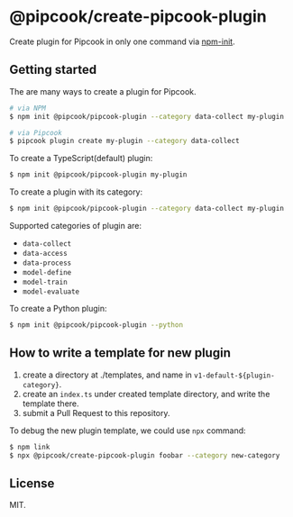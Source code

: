 # @pipcook/create-pipcook-plugin

Create plugin for Pipcook in only one command via [npm-init](https://docs.npmjs.com/cli/v6/commands/npm-init).

## Getting started

The are many ways to create a plugin for Pipcook.

```sh
# via NPM
$ npm init @pipcook/pipcook-plugin --category data-collect my-plugin

# via Pipcook
$ pipcook plugin create my-plugin --category data-collect
```

To create a TypeScript(default) plugin:

```sh
$ npm init @pipcook/pipcook-plugin my-plugin
```

To create a plugin with its category:

```sh
$ npm init @pipcook/pipcook-plugin --category data-collect my-plugin
```

Supported categories of plugin are:

- `data-collect`
- `data-access`
- `data-process`
- `model-define`
- `model-train`
- `model-evaluate`

To create a Python plugin:

```sh
$ npm init @pipcook/pipcook-plugin --python
```

## How to write a template for new plugin

1. create a directory at ./templates, and name in `v1-default-${plugin-category}`.
2. create an `index.ts` under created template directory, and write the template there.
3. submit a Pull Request to this repository.

To debug the new plugin template, we could use `npx` command:

```sh
$ npm link
$ npx @pipcook/create-pipcook-plugin foobar --category new-category
```

## License

MIT.
